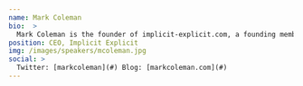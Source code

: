 ```yaml
---
name: Mark Coleman
bio:  >
  Mark Coleman is the founder of implicit-explicit.com, a founding member of Docker Amsterdam, an associate at Container Solutions, and a co-organiser of DockerCon Europe 2014. He has more than 10 years of experience in Software Development, Configuration Management and IT Operations and has helped some of Europe’s largest companies to change the way they create, deliver and market software to their users. When he’s not hacking tech, he’s hacking humans. Why do they do the things they do? Mark lives in Amsterdam, the Netherlands.
position: CEO, Implicit Explicit
img: /images/speakers/mcoleman.jpg
social: >
  Twitter: [markcoleman](#) Blog: [markcoleman.com](#)
---
```

